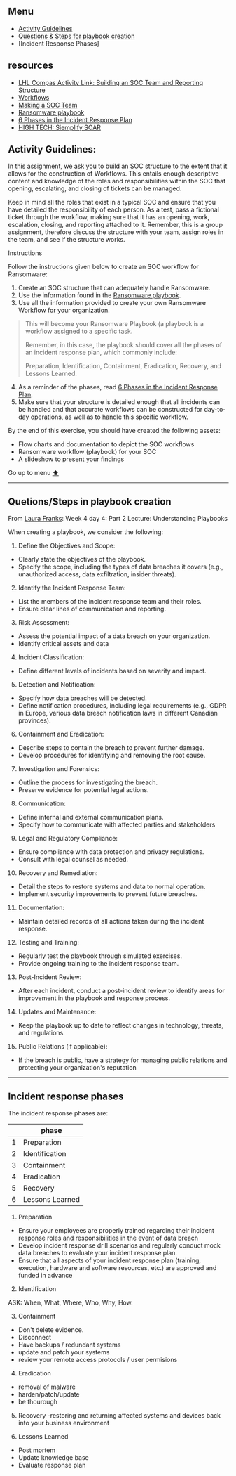 <!--[⬆️](#menu)-->
## Menu
- [Activity Guidelines](#activity-guidelines)
- [Questions & Steps for playbook creation](#quetionssteps-in-playbook-creation)
- [Incident Response Phases]

## resources
- [LHL Compas Activity Link: Building an SOC Team and Reporting Structure](https://web.compass.lighthouselabs.ca/p/cyber/3853a658-0621-4cc4-a295-b026b0a00b0d)
- [Workflows](https://github.com/FredericGariepy/LighthouseLabs/blob/main/PKM/W4/D2/workflow.md)
- [Making a SOC Team](https://github.com/FredericGariepy/LighthouseLabs/blob/main/PKM/W4/D3/Making%20of%20a%20SOC%20Team.md)
- [Ransomware playbook](https://www.cyber.gc.ca/en/guidance/ransomware-playbook-itsm00099)
- [6 Phases in the Incident Response Plan](https://www.securitymetrics.com/blog/6-phases-incident-response-plan)
- [HIGH TECH: Siemplify SOAR](https://www.youtube.com/watch?v=xmusgGAxeWs&list=LL&index=1)

## Activity Guidelines: 
In this assignment, we ask you to build an SOC structure to the extent that it allows for the construction of Workflows. This entails enough descriptive content and knowledge of the roles and responsibilities within the SOC that opening, escalating, and closing of tickets can be managed.

Keep in mind all the roles that exist in a typical SOC and ensure that you have detailed the responsibility of each person. As a test, pass a fictional ticket through the workflow, making sure that it has an opening, work, escalation, closing, and reporting attached to it. Remember, this is a group assignment, therefore discuss the structure with your team, assign roles in the team, and see if the structure works. 

Instructions

Follow the instructions given below to create an SOC workflow for Ransomware:

1. Create an SOC structure that can adequately handle Ransomware.
2. Use the information found in the [Ransomware playbook](https://www.cyber.gc.ca/en/guidance/ransomware-playbook-itsm00099).
3. Use all the information provided to create your own Ransomware Workflow for your organization.
> This will become your Ransomware Playbook (a playbook is a workflow assigned to a specific task.
>
> Remember, in this case, the playbook should cover all the phases of an incident response plan, which commonly include:
>
> Preparation, Identification, Containment, Eradication, Recovery, and Lessons Learned.

4. As a reminder of the phases, read [6 Phases in the Incident Response Plan](https://www.securitymetrics.com/blog/6-phases-incident-response-plan).
5. Make sure that your structure is detailed enough that all incidents can be handled and that accurate workflows can be constructed for day-to-day operations, as well as to handle this specific workflow.

By the end of this exercise, you should have created the following assets:
- Flow charts and documentation to depict the SOC workflows
- Ransomware workflow (playbook) for your SOC
- A slideshow to present your findings

Go up to menu [⬆️](#menu)
___
## Quetions/Steps in playbook creation
From [Laura Franks](https://github.com/ldfranks): Week 4 day 4: Part 2 Lecture: Understanding Playbooks

When creating a playbook, we consider the following:
1. Define the Objectives and Scope:
- Clearly state the objectives of the playbook.
- Specify the scope, including the types of data breaches it covers (e.g., unauthorized
access, data exfiltration, insider threats).
2. Identify the Incident Response Team:
- List the members of the incident response team and their roles.
-  Ensure clear lines of communication and reporting.
3. Risk Assessment:
- Assess the potential impact of a data breach on your organization.
- Identify critical assets and data
4. Incident Classification:
- Define different levels of incidents based on severity and impact.


5. Detection and Notification:
- Specify how data breaches will be detected.
- Define notification procedures, including legal requirements (e.g., GDPR in
Europe, various data breach notification laws in different Canadian provinces).
6. Containment and Eradication:
- Describe steps to contain the breach to prevent further damage.
- Develop procedures for identifying and removing the root cause.
7. Investigation and Forensics:
- Outline the process for investigating the breach.
- Preserve evidence for potential legal actions.
8. Communication:
- Define internal and external communication plans.
- Specify how to communicate with affected parties and stakeholders

9. Legal and Regulatory Compliance:
- Ensure compliance with data protection and privacy regulations.
- Consult with legal counsel as needed.
10. Recovery and Remediation:
- Detail the steps to restore systems and data to normal operation.
- Implement security improvements to prevent future breaches.
11. Documentation:
- Maintain detailed records of all actions taken during the incident response.
12. Testing and Training:
- Regularly test the playbook through simulated exercises.
- Provide ongoing training to the incident response team.
13. Post-Incident Review:
- After each incident, conduct a post-incident review to identify areas for improvement in the playbook and response process.
14. Updates and Maintenance:
- Keep the playbook up to date to reflect changes in technology, threats, and regulations.
15. Public Relations (if applicable):
- If the breach is public, have a strategy for managing public relations and protecting your organization's reputation

 ___

## Incident response phases
The incident response phases are:

| | phase |
|- |--|
|1|Preparation|
|2|Identification|
|3| Containment|
|4| Eradication|
|5| Recovery|
|6| Lessons Learned|

1. Preparation
- Ensure your employees are properly trained regarding their incident response roles and responsibilities in the event of data breach
- Develop incident response drill scenarios and regularly conduct mock data breaches to evaluate your incident response plan.
- Ensure that all aspects of your incident response plan (training, execution, hardware and software resources, etc.) are approved and funded in advance


2. Identification

ASK: When, What, Where, Who, Why, How.

3. Containment
- Don't delete evidence.
- Disconnect
- Have backups / redundant systems
- update and patch your systems
- review your remote access protocols / user permisions

4. Eradication
- removal of malware
- harden/patch/update
- be thourough

5. Recovery
-restoring and returning affected systems and devices back into your business environment

6. Lessons Learned
- Post mortem
- Update knowledge base
- Evaluate response plan
















 



